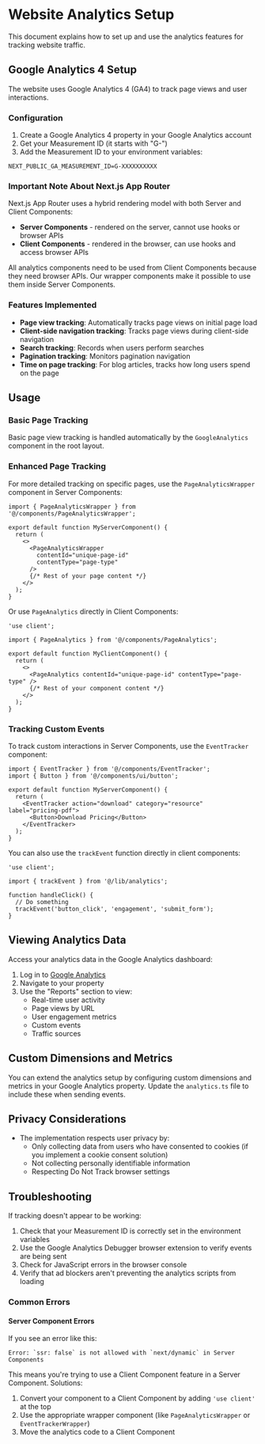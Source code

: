 # Website Analytics Setup

This document explains how to set up and use the analytics features for tracking website traffic.

## Google Analytics 4 Setup

The website uses Google Analytics 4 (GA4) to track page views and user interactions.

### Configuration

1. Create a Google Analytics 4 property in your Google Analytics account
2. Get your Measurement ID (it starts with "G-")
3. Add the Measurement ID to your environment variables:

```
NEXT_PUBLIC_GA_MEASUREMENT_ID=G-XXXXXXXXXX
```

### Important Note About Next.js App Router

Next.js App Router uses a hybrid rendering model with both Server and Client Components:

- **Server Components** - rendered on the server, cannot use hooks or browser APIs
- **Client Components** - rendered in the browser, can use hooks and access browser APIs

All analytics components need to be used from Client Components because they need browser APIs. Our wrapper components make it possible to use them inside Server Components.

### Features Implemented

- **Page view tracking**: Automatically tracks page views on initial page load
- **Client-side navigation tracking**: Tracks page views during client-side navigation
- **Search tracking**: Records when users perform searches
- **Pagination tracking**: Monitors pagination navigation
- **Time on page tracking**: For blog articles, tracks how long users spend on the page

## Usage

### Basic Page Tracking

Basic page view tracking is handled automatically by the `GoogleAnalytics` component in the root layout.

### Enhanced Page Tracking

For more detailed tracking on specific pages, use the `PageAnalyticsWrapper` component in Server Components:

```tsx
import { PageAnalyticsWrapper } from '@/components/PageAnalyticsWrapper';

export default function MyServerComponent() {
  return (
    <>
      <PageAnalyticsWrapper
        contentId="unique-page-id"
        contentType="page-type"
      />
      {/* Rest of your page content */}
    </>
  );
}
```

Or use `PageAnalytics` directly in Client Components:

```tsx
'use client';

import { PageAnalytics } from '@/components/PageAnalytics';

export default function MyClientComponent() {
  return (
    <>
      <PageAnalytics contentId="unique-page-id" contentType="page-type" />
      {/* Rest of your component content */}
    </>
  );
}
```

### Tracking Custom Events

To track custom interactions in Server Components, use the `EventTracker` component:

```tsx
import { EventTracker } from '@/components/EventTracker';
import { Button } from '@/components/ui/button';

export default function MyServerComponent() {
  return (
    <EventTracker action="download" category="resource" label="pricing-pdf">
      <Button>Download Pricing</Button>
    </EventTracker>
  );
}
```

You can also use the `trackEvent` function directly in client components:

```tsx
'use client';

import { trackEvent } from '@/lib/analytics';

function handleClick() {
  // Do something
  trackEvent('button_click', 'engagement', 'submit_form');
}
```

## Viewing Analytics Data

Access your analytics data in the Google Analytics dashboard:

1. Log in to [Google Analytics](https://analytics.google.com/)
2. Navigate to your property
3. Use the "Reports" section to view:
   - Real-time user activity
   - Page views by URL
   - User engagement metrics
   - Custom events
   - Traffic sources

## Custom Dimensions and Metrics

You can extend the analytics setup by configuring custom dimensions and metrics in your Google Analytics property. Update the `analytics.ts` file to include these when sending events.

## Privacy Considerations

- The implementation respects user privacy by:
  - Only collecting data from users who have consented to cookies (if you implement a cookie consent solution)
  - Not collecting personally identifiable information
  - Respecting Do Not Track browser settings

## Troubleshooting

If tracking doesn't appear to be working:

1. Check that your Measurement ID is correctly set in the environment variables
2. Use the Google Analytics Debugger browser extension to verify events are being sent
3. Check for JavaScript errors in the browser console
4. Verify that ad blockers aren't preventing the analytics scripts from loading

### Common Errors

#### Server Component Errors

If you see an error like this:

```
Error: `ssr: false` is not allowed with `next/dynamic` in Server Components
```

This means you're trying to use a Client Component feature in a Server Component. Solutions:

1. Convert your component to a Client Component by adding `'use client'` at the top
2. Use the appropriate wrapper component (like `PageAnalyticsWrapper` or `EventTrackerWrapper`)
3. Move the analytics code to a Client Component

